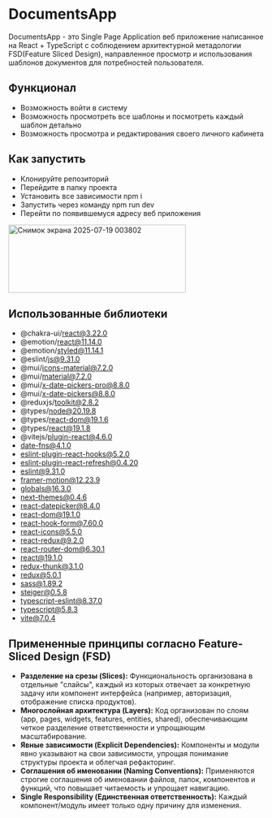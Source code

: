 # DocumentsApp

DocumentsApp - это Single Page Application веб приложение написанное на React + TypeScript с соблюдением архитектурной метадологии FSD(Feature Sliced Design), направленное просмотр и использования шаблонов документов для потребностей пользователя.

## Функционал
- Возможность войти в систему
- Возможность просмотреть все шаблоны и посмотреть каждый шаблон детально
- Возможность просмотра и редактирования своего личного кабинета

## Как запустить
- Клонируйте репозиторий
- Перейдите в папку проекта
- Установить все зависимости npm i
- Запустить через команду npm run dev
- Перейти по появившемуся адресу веб приложения
<img width="349" height="134" alt="Снимок экрана 2025-07-19 003802" src="https://github.com/user-attachments/assets/51d0367b-703b-4727-aa55-9e0ae52745d8" />

## Использованные библиотеки

- @chakra-ui/react@3.22.0
- @emotion/react@11.14.0
- @emotion/styled@11.14.1
- @eslint/js@9.31.0
- @mui/icons-material@7.2.0
- @mui/material@7.2.0
- @mui/x-date-pickers-pro@8.8.0
- @mui/x-date-pickers@8.8.0
- @reduxjs/toolkit@2.8.2
- @types/node@20.19.8
- @types/react-dom@19.1.6
- @types/react@19.1.8
- @vitejs/plugin-react@4.6.0
- date-fns@4.1.0
- eslint-plugin-react-hooks@5.2.0
- eslint-plugin-react-refresh@0.4.20
- eslint@9.31.0
- framer-motion@12.23.9
- globals@16.3.0
- next-themes@0.4.6
- react-datepicker@8.4.0
- react-dom@19.1.0
- react-hook-form@7.60.0
- react-icons@5.5.0
- react-redux@9.2.0
- react-router-dom@6.30.1
- react@19.1.0
- redux-thunk@3.1.0
- redux@5.0.1
- sass@1.89.2
- steiger@0.5.8
- typescript-eslint@8.37.0
- typescript@5.8.3
- vite@7.0.4

## Примененные принципы согласно Feature-Sliced Design (FSD)
- **Разделение на срезы (Slices):** Функциональность организована в отдельные "слайсы", каждый из которых отвечает за конкретную задачу или компонент интерфейса (например, авторизация, отображение списка продуктов).
- **Многослойная архитектура (Layers):** Код организован по слоям (app, pages, widgets, features, entities, shared), обеспечивающим четкое разделение ответственности и упрощающим масштабирование.
- **Явные зависимости (Explicit Dependencies):** Компоненты и модули явно указывают на свои зависимости, упрощая понимание структуры проекта и облегчая рефакторинг.
- **Соглашения об именовании (Naming Conventions):** Применяются строгие соглашения об именовании файлов, папок, компонентов и функций, что повышает читаемость и упрощает навигацию.
- **Single Responsibility (Единственная ответственность):** Каждый компонент/модуль имеет только одну причину для изменения.

